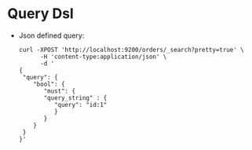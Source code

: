 # Query Dsl

* Json defined query:
  ```
  curl -XPOST 'http://localhost:9200/orders/_search?pretty=true' \
        -H 'content-type:application/json' \
        -d '
  {
   "query": {
      "bool": {
         "must": {
         "query_string" : {
            "query": "id:1"
            }
         }
      }
   }
  }'
  ```



